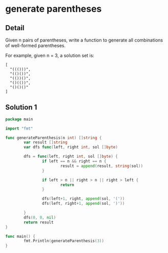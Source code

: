 # generate parentheses

## Detail

Given n pairs of parentheses, write a function to generate all combinations of well-formed parentheses.

For example, given n = 3, a solution set is:

```
[
  "((()))",
  "(()())",
  "(())()",
  "()(())",
  "()()()"
]
```

## Solution 1

```go
package main

import "fmt"

func generateParenthesis(n int) []string {
        var result []string
        var dfs func(left, right int, sol []byte)

        dfs = func(left, right int, sol []byte) {
                if left == n && right == n {
                        result = append(result, string(sol))
                }

                if left > n || right > n || right > left {
                        return
                }

                dfs(left+1, right, append(sol, '('))
                dfs(left, right+1, append(sol, ')'))

        }
        dfs(0, 0, nil)
        return result
}

func main() {
        fmt.Println(generateParenthesis(3))
}
```


